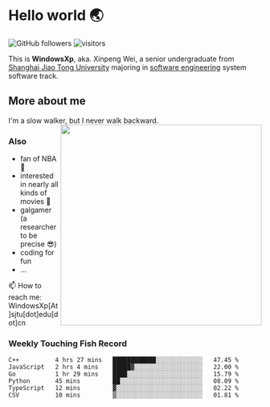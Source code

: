 <!--
**WindowsXp-Beta/WindowsXp-Beta** is a ✨ _special_ ✨ repository because its `README.md` (this file) appears on your GitHub profile.

Here are some ideas to get you started:

- 🔭 I’m currently working on ...
- 🌱 I’m currently learning ...
- 👯 I’m looking to collaborate on ...
- 🤔 I’m looking for help with ...
- 💬 Ask me about ...
- 📫 How to reach me: ...
- 😄 Pronouns: ...
- ⚡ Fun fact: ...
-->
# Hello world :earth_asia:

![GitHub followers](https://img.shields.io/github/followers/WindowsXp-Beta?style=social)
![visitors](https://visitor-badge.glitch.me/badge?page_id=WindowsXp-Beta)

This is **WindowsXp**, aka. Xinpeng Wei, a senior undergraduate from [Shanghai Jiao Tong University](http://en.sjtu.edu.cn/) majoring in [software engineering](http://www.se.sjtu.edu.cn/) system software track.

## More about me

I'm a slow walker, but I never walk backward.<img align='right' src='https://github-readme-stats.vercel.app/api/top-langs/?username=WindowsXp-Beta&layout=compact&hide=scss,hcl,Tcl&langs_count=5&theme=tokyonight' width='400px'>

### Also
- fan of NBA :basketball:
- interested in nearly all kinds of movies :movie_camera:
- galgamer (a researcher to be precise :sunglasses:)
- coding for fun
- ...

📫 How to reach me: WindowsXp[At]sjtu[dot]edu[dot]cn

### Weekly Touching Fish Record

<!--START_SECTION:waka-->

```text
C++          4 hrs 27 mins   ████████████░░░░░░░░░░░░░   47.45 %
JavaScript   2 hrs 4 mins    █████▓░░░░░░░░░░░░░░░░░░░   22.00 %
Go           1 hr 29 mins    ████░░░░░░░░░░░░░░░░░░░░░   15.79 %
Python       45 mins         ██░░░░░░░░░░░░░░░░░░░░░░░   08.09 %
TypeScript   12 mins         ▓░░░░░░░░░░░░░░░░░░░░░░░░   02.22 %
CSV          10 mins         ▒░░░░░░░░░░░░░░░░░░░░░░░░   01.81 %
```

<!--END_SECTION:waka-->
